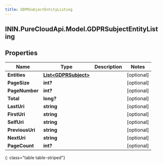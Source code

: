 ```yaml
---
title: GDPRSubjectEntityListing
---
```

## ININ.PureCloudApi.Model.GDPRSubjectEntityListing

## Properties

|Name | Type | Description | Notes|
|------------ | ------------- | ------------- | -------------|
| **Entities** | [**List&lt;GDPRSubject&gt;**](GDPRSubject.html) |  | [optional] |
| **PageSize** | **int?** |  | [optional] |
| **PageNumber** | **int?** |  | [optional] |
| **Total** | **long?** |  | [optional] |
| **LastUri** | **string** |  | [optional] |
| **FirstUri** | **string** |  | [optional] |
| **SelfUri** | **string** |  | [optional] |
| **PreviousUri** | **string** |  | [optional] |
| **NextUri** | **string** |  | [optional] |
| **PageCount** | **int?** |  | [optional] |
{: class="table table-striped"}


